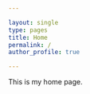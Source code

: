 ```yaml
---

layout: single
type: pages
title: Home
permalink: /
author_profile: true

---
```


This is my home page.